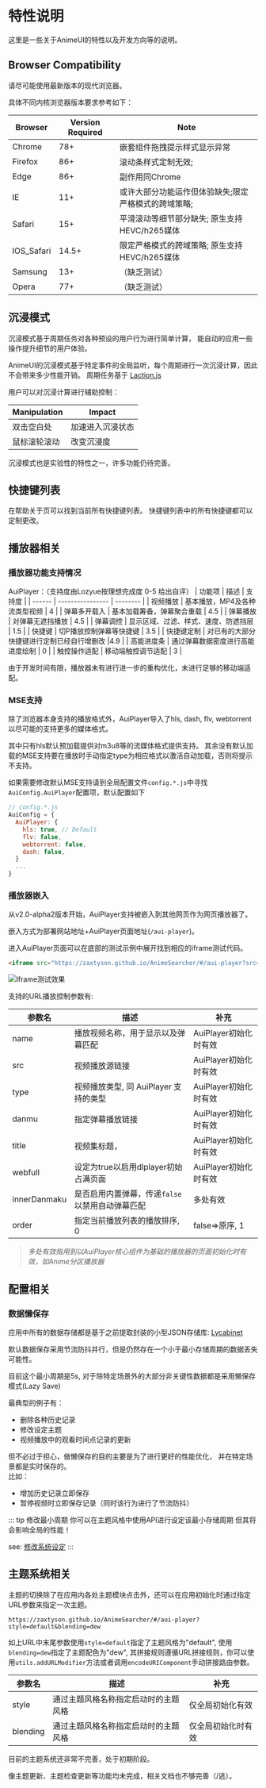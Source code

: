 # 特性说明

这里是一些关于AnimeUI的特性以及开发方向等的说明。

## Browser Compatibility

请尽可能使用最新版本的现代浏览器。

具体不同内核浏览器版本要求参考如下：

| Browser     | Version Required | Note     |
| ----------- | ---------------- | -------- |
| Chrome      | 78+    | 嵌套组件拖拽提示样式显示异常 |
| Firefox     | 86+    | 滚动条样式定制无效; |
| Edge        | 86+    | 副作用同Chrome |
| IE          | 11+    | 或许大部分功能运作但体验缺失;限定严格模式的跨域策略; |
| Safari      | 15+    | 平滑滚动等细节部分缺失; 原生支持HEVC/h265媒体 |
| IOS_Safari  | 14.5+  | 限定严格模式的跨域策略; 原生支持HEVC/h265媒体 |
| Samsung     | 13+    | （缺乏测试） |
| Opera       | 77+    | （缺乏测试） |


## 沉浸模式

沉浸模式基于周期任务对各种预设的用户行为进行简单计算，
能自动的应用一些操作提升细节的用户体验。

AnimeUI的沉浸模式基于特定事件的全局监听，每个周期进行一次沉浸计算，因此不会带来多少性能开销。
周期任务基于 [Laction.js](https://github.com/lozyue/laction)

用户可以对沉浸计算进行辅助控制：

| Manipulation | Impact |
| ------------ | ------ |
| 双击空白处    | 加速进入沉浸状态 |
| 鼠标滚轮滚动  | 改变沉浸度 |

沉浸模式也是实验性的特性之一，许多功能仍待完善。


## 快捷键列表

在帮助关于页可以找到当前所有快捷键列表。
快捷键列表中的所有快捷键都可以定制更改。


## 播放器相关

### 播放器功能支持情况

AuiPlayer：（支持度由Lozyue按理想完成度 0-5 给出自评）
| 功能项 |   描述   | 支持度 |
| ------ | ---------------- | -------- |
| 视频播放 | 基本播放，MP4及各种流类型视频 | 4 |
| 弹幕多开载入 | 基本加载筹备，弹幕聚合重载 | 4.5 |
| 弹幕播放 | 对弹幕无遮挡播放 | 4.5 |
| 弹幕调控 | 显示区域、过滤、样式、速度、防遮挡层 | 1.5 |
| 快捷键 | 切P播放控制弹幕等快捷键 | 3.5 |
| 快捷键定制 | 对已有的大部分快捷键进行定制已经自行增删改 |4.9 |
| 高能进度条 | 通过弹幕数据密度进行高能进度绘制 | 0 |
| 触控操作适配 | 移动端触控调节适配 | 3 |

由于开发时间有限，播放器未有进行进一步的重构优化，未进行足够的移动端适配。

### MSE支持

除了浏览器本身支持的播放格式外，AuiPlayer导入了hls, dash, flv, webtorrent以尽可能的支持更多的媒体格式。

其中只有hls默认预加载提供对m3u8等的流媒体格式提供支持。
其余没有默认加载的MSE支持要在播放时手动指定type为相应格式以激活自动加载，否则将提示不支持。

如果需要修改默认MSE支持请到全局配置文件`config.*.js`中寻找`AuiConfig.AuiPlayer`配置项，默认配置如下
```js
// config.*.js
AuiConfig = {
  AuiPlayer: {
    hls: true, // Default
    flv: false,
    webtorrent: false,
    dash: false,
  }
  ...
}
```

### 播放器嵌入

从v2.0-alpha2版本开始，AuiPlayer支持被嵌入到其他网页作为网页播放器了。

嵌入方式为部署网站地址+AuiPlayer页面地址(`/aui-player`)。

进入AuiPlayer页面可以在底部的测试示例中展开找到相应的iframe测试代码。

```html
<iframe src="https://zaxtyson.github.io/AnimeSearcher/#/aui-player?src=https%3A%2F%2Fapi.dogecloud.com%2Fplayer%2Fget.mp4%3Fvcode%3D5ac682e6f8231991%26userId%3D17%26ext%3D.mp4&name=%E5%85%89%E3%82%8B%E3%81%AA%E3%82%89%20-%20Goose%20house&danmu=https%3A%2F%2Fs-sh-17-dplayercdn.oss.dogecdn.com%2F1678963.json?style=default" allow="fullscreen" width="720px" height="480px" frameborder="0"></iframe>
```

![Iframe测试效果]($withBase/assets/images/iframe-test.png)

支持的URL播放控制参数有: 

| 参数名 |   描述   | 补充 |
| ------ | ---------------- | -------- |
| name | 播放视频名称，用于显示以及弹幕匹配 | AuiPlayer初始化时有效 |
| src | 视频播放源链接 | AuiPlayer初始化时有效 |
| type | 视频播放类型, 同 AuiPlayer 支持的类型 | AuiPlayer初始化时有效 |
| danmu | 指定弹幕播放链接 | AuiPlayer初始化时有效 |
| title | 视频集标题， | AuiPlayer初始化时有效 |
| webfull | 设定为true以启用dlplayer初始占满页面 | AuiPlayer初始化时有效 |
| innerDanmaku | 是否启用内置弹幕，传递`false`以禁用自动弹幕匹配 | 多处有效 |
| order | 指定当前播放列表的播放排序, 0|false=>原序, 1|true=>顺序排序, 2=>逆序排序, 3=>原序逆序 | 多处有效 |

> *多处有效指用到以AuiPlayer核心组件为基础的播放器的页面初始化时有效，如Anime分区播放器*


## 配置相关

### 数据懒保存

应用中所有的数据存储都是基于之前提取封装的小型JSON存储库: [Lycabinet](https://github.com/lozyue/lycabinet)

默认数据保存采用节流防抖并行，但是仍然存在一个小于最小存储周期的数据丢失可能性。

目前这个最小周期是5s, 对于除特定场景外的大部分非关键性数据都是采用懒保存模式(Lazy Save)

最典型的例子有：

- 删除各种历史记录
- 修改设定主题
- 视频播放中的观看时间点记录的更新

但不必过于担心，做懒保存的目的主要是为了进行更好的性能优化，
并在特定场景都是实时保存的。  
比如：

- 增加历史记录立即保存
- 暂停视频时立即保存记录（同时该行为进行了节流防抖）

::: tip 修改最小周期
你可以在主题风格中使用API进行设定该最小存储周期
但其将会影响全局的性能！

see: [修改系统设定](./####)
:::


## 主题系统相关

主题的切换除了在应用内各处主题模块点击外，还可以在应用初始化时通过指定URL参数来指定一次主题。

```text
https://zaxtyson.github.io/AnimeSearcher/#/aui-player?style=default&blending=dew
```
如上URL中末尾参数使用`style=default`指定了主题风格为"default", 使用`blending=dew`指定了主题配色为"dew", 
其拼接规则遵循URL拼接规则，你可以使用`utils.addURLModifier`方法或者调用`encodeURIComponent`手动拼接路由参数。

| 参数名 |   描述   | 补充 |
| ------ | ---------------- | -------- |
| style | 通过主题风格名称指定启动时的主题风格 | 仅全局初始化有效 |
| blending | 通过主题风格名称指定启动时的主题风格 | 仅全局初始化时有效 |


目前的主题系统还非常不完善，处于初期阶段。

像主题更新、主题检查更新等功能均未完成，相关文档也不够完善（/逃）。
